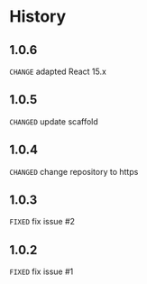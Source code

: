 # History

## 1.0.6

`CHANGE` adapted React 15.x

## 1.0.5

`CHANGED` update scaffold

## 1.0.4

`CHANGED` change repository to https

## 1.0.3

`FIXED` fix issue #2

## 1.0.2

`FIXED` fix issue #1 

